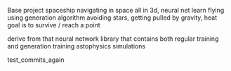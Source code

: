 Base project
spaceship navigating in space all in 3d, neural net learn flying using generation algorithm avoiding stars, getting pulled by gravity, heat
goal is to survive / reach a point

derive from that
neural network library that contains both regular training and generation training
astophysics simulations 

test_commits_again
